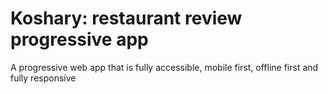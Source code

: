 # Koshary: restaurant review progressive app

A progressive web app that is fully accessible, mobile first, offline first and fully responsive
